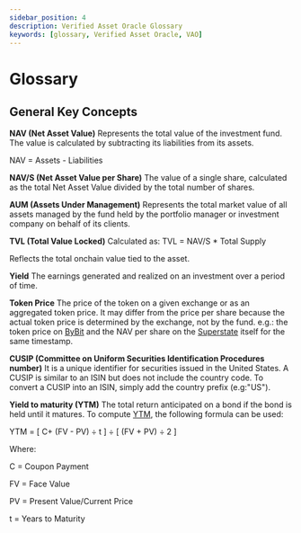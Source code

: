 ```yaml
---
sidebar_position: 4
description: Verified Asset Oracle Glossary
keywords: [glossary, Verified Asset Oracle, VAO]
---
```


 # Glossary

 ## General Key Concepts 

**NAV (Net Asset Value)**
Represents the total value of the investment fund. The value is calculated by subtracting its liabilities from its assets. 

NAV = Assets - Liabilities


**NAV/S (Net Asset Value per Share)**
The value of a single share, calculated as the total Net Asset Value divided by the total number of shares.

**AUM (Assets Under Management)**
Represents the total market value of all assets managed by the fund held by the portfolio manager or investment company on behalf of its clients.

**TVL (Total Value Locked)**
Calculated as:
TVL = NAV/S * Total Supply

Reflects the total onchain value tied to the asset.

**Yield**
The earnings generated and realized on an investment over a period of time.

**Token Price**
 The price of the token on a given exchange or as an aggregated token price. It may differ from the price per share because the actual token price is determined by the exchange, not by the fund.
 e.g.: the token price on [ByBit](https://www.bybit.com/en/price/superstate-short-duration-us-government-securities-fund-ustb/) and the NAV per share on the [Superstate](https://superstate.com/ustb#key-facts) itself for the same timestamp.

**CUSIP (Committee on Uniform Securities Identification Procedures number)**
It is a unique identifier for securities issued in the United States. A CUSIP is similar to an ISIN but does not include the country code. To convert a CUSIP into an ISIN, simply add the country prefix (e.g:"US").

**Yield to maturity (YTM)** 
The total return anticipated on a bond if the bond is held until it matures. 
To compute [YTM](https://www.investopedia.com/terms/y/yieldtomaturity.asp), the following formula can be used:

YTM = [ C+ (FV - PV) ÷ t ] ÷ [ (FV + PV) ÷ 2 ]

Where:

C = Coupon Payment

FV = Face Value

PV = Present Value/Current Price

t = Years to Maturity